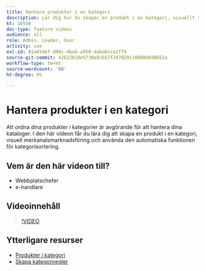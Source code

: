 ```yaml
---
title: Hantera produkter i en kategori
description: Lär dig hur du skapar en produkt i en kategori, visuellt redigeringsarbete och använder den automatiserade funktionen för kategorisortering.
kt: 10550
doc-type: feature videos
audience: all
role: Admin, Leader, User
activity: use
exl-id: 81a654bf-d09c-4bab-a050-daba6cce2f79
source-git-commit: 42622b18e5738e8cb57f247029c189884698851a
workflow-type: tm+mt
source-wordcount: '88'
ht-degree: 0%

---
```


# Hantera produkter i en kategori

Att ordna dina produkter i kategorier är avgörande för att hantera dina kataloger. I den här videon får du lära dig att skapa en produkt i en kategori, visuell merkanalsmarknadsföring och använda den automatiska funktionen för kategorisortering.

## Vem är den här videon till?

- Webbplatschefer
- e-handlare

## Videoinnehåll

>[!VIDEO](https://video.tv.adobe.com/v/343747?quality=12&learn=on)

## Ytterligare resurser

- [Produkter i kategori](https://docs.magento.com/user-guide/catalog/categories-category-products.html)
- [Skapa kategoriregler](https://docs.magento.com/user-guide/catalog/category-product-rules.html)
